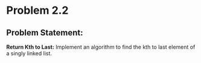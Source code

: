 # Problem 2.2

## Problem Statement:
**Return Kth to Last:** Implement an algorithm to find the kth to last element of a singly linked list.

